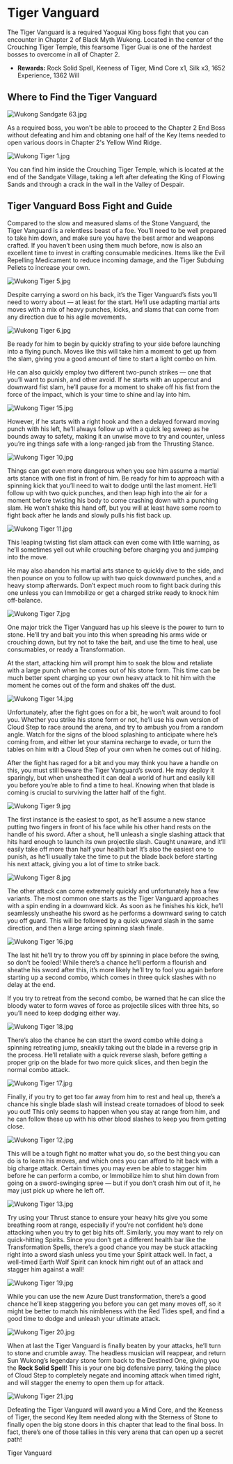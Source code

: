 # Tiger Vanguard

The Tiger Vanguard is a required Yaoguai King boss fight that you can encounter in Chapter 2 of Black Myth Wukong. Located in the center of the Crouching Tiger Temple, this fearsome Tiger Guai is one of the hardest bosses to overcome in all of Chapter 2. 

  * **Rewards:** Rock Solid Spell, Keeness of Tiger, Mind Core x1, Silk x3, 1652 Experience, 1362 Will

## Where to Find the Tiger Vanguard

![Wukong Sandgate 63.jpg](https://oyster.ignimgs.com/mediawiki/apis.ign.com/black-myth-wukong/5/55/Wukong_Sandgate_63.jpg)

As a required boss, you won't be able to proceed to the Chapter 2 End Boss without defeating and him and obtaning one half of the Key Items needed to open various doors in Chapter 2's Yellow Wind Ridge. 

![Wukong Tiger 1.jpg](https://oyster.ignimgs.com/mediawiki/apis.ign.com/black-myth-wukong/3/38/Wukong_Tiger_1.jpg)

You can find him inside the Crouching Tiger Temple, which is located at the end of the Sandgate Village, taking a left after defeating the King of Flowing Sands and through a crack in the wall in the Valley of Despair. 

## Tiger Vanguard Boss Fight and Guide

Compared to the slow and measured slams of the Stone Vanguard, the Tiger Vanguard is a relentless beast of a foe. You’ll need to be well prepared to take him down, and make sure you have the best armor and weapons crafted. If you haven’t been using them much before, now is also an excellent time to invest in crafting consumable medicines. Items like the Evil Repelling Medicament to reduce incoming damage, and the Tiger Subduing Pellets to increase your own. 

![Wukong Tiger 5.jpg](https://oyster.ignimgs.com/mediawiki/apis.ign.com/black-myth-wukong/e/ec/Wukong_Tiger_5.jpg)

Despite carrying a sword on his back, it’s the Tiger Vanguard’s fists you’ll need to worry about — at least for the start. He’ll use adapting martial arts moves with a mix of heavy punches, kicks, and slams that can come from any direction due to his agile movements. 

![Wukong Tiger 6.jpg](https://oyster.ignimgs.com/mediawiki/apis.ign.com/black-myth-wukong/0/02/Wukong_Tiger_6.jpg)

Be ready for him to begin by quickly strafing to your side before launching into a flying punch. Moves like this will take him a moment to get up from the slam, giving you a good amount of time to start a light combo on him. 

He can also quickly employ two different two-punch strikes — one that you’ll want to punish, and other avoid. If he starts with an uppercut and downward fist slam, he’ll pause for a moment to shake off his fist from the force of the impact, which is your time to shine and lay into him. 

![Wukong Tiger 15.jpg](https://oyster.ignimgs.com/mediawiki/apis.ign.com/black-myth-wukong/6/67/Wukong_Tiger_15.jpg)

However, if he starts with a right hook and then a delayed forward moving punch with his left, he’ll always follow up with a quick leg sweep as he bounds away to safety, making it an unwise move to try and counter, unless you’re ing things safe with a long-ranged jab from the Thrusting Stance. 

![Wukong Tiger 10.jpg](https://oyster.ignimgs.com/mediawiki/apis.ign.com/black-myth-wukong/7/76/Wukong_Tiger_10.jpg)

Things can get even more dangerous when you see him assume a martial arts stance with one fist in front of him. Be ready for him to approach with a spinning kick that you’ll need to wait to dodge until the last moment. He’ll follow up with two quick punches, and then leap high into the air for a moment before twisting his body to come crashing down with a punching slam. He won’t shake this hand off, but you will at least have some room to fight back after he lands and slowly pulls his fist back up. 

![Wukong Tiger 11.jpg](https://oyster.ignimgs.com/mediawiki/apis.ign.com/black-myth-wukong/9/95/Wukong_Tiger_11.jpg)

This leaping twisting fist slam attack can even come with little warning, as he’ll sometimes yell out while crouching before charging you and jumping into the move. 

He may also abandon his martial arts stance to quickly dive to the side, and then pounce on you to follow up with two quick downward punches, and a heavy stomp afterwards. Don’t expect much room to fight back during this one unless you can Immobilize or get a charged strike ready to knock him off-balance. 

![Wukong Tiger 7.jpg](https://oyster.ignimgs.com/mediawiki/apis.ign.com/black-myth-wukong/c/cb/Wukong_Tiger_7.jpg)

One major trick the Tiger Vanguard has up his sleeve is the power to turn to stone. He’ll try and bait you into this when spreading his arms wide or crouching down, but try not to take the bait, and use the time to heal, use consumables, or ready a Transformation. 

At the start, attacking him will prompt him to soak the blow and retaliate with a large punch when he comes out of his stone form. This time can be much better spent charging up your own heavy attack to hit him with the moment he comes out of the form and shakes off the dust. 

![Wukong Tiger 14.jpg](https://oyster.ignimgs.com/mediawiki/apis.ign.com/black-myth-wukong/7/78/Wukong_Tiger_14.jpg)

Unfortunately, after the fight goes on for a bit, he won’t wait around to fool you. Whether you strike his stone form or not, he’ll use his own version of Cloud Step to race around the arena, and try to ambush you from a random angle. Watch for the signs of the blood splashing to anticipate where he’s coming from, and either let your stamina recharge to evade, or turn the tables on him with a Cloud Step of your own when he comes out of hiding. 

After the fight has raged for a bit and you may think you have a handle on this, you must still beware the Tiger Vanguard’s sword. He may deploy it sparingly, but when unsheathed it can deal a world of hurt and easily kill you before you’re able to find a time to heal. Knowing when that blade is coming is crucial to surviving the latter half of the fight. 

![Wukong Tiger 9.jpg](https://oyster.ignimgs.com/mediawiki/apis.ign.com/black-myth-wukong/3/33/Wukong_Tiger_9.jpg)

The first instance is the easiest to spot, as he’ll assume a new stance putting two fingers in front of his face while his other hand rests on the handle of his sword. After a shout, he’ll unleash a single slashing attack that hits hard enough to launch its own projectile slash. Caught unaware, and it’ll easily take off more than half your health bar! It’s also the easiest one to punish, as he’ll usually take the time to put the blade back before starting his next attack, giving you a lot of time to strike back. 

![Wukong Tiger 8.jpg](https://oyster.ignimgs.com/mediawiki/apis.ign.com/black-myth-wukong/0/05/Wukong_Tiger_8.jpg)

The other attack can come extremely quickly and unfortunately has a few variants. The most common one starts as the Tiger Vanguard approaches with a spin ending in a downward kick. As soon as he finishes his kick, he’ll seamlessly unsheathe his sword as he performs a downward swing to catch you off guard. This will be followed by a quick upward slash in the same direction, and then a large arcing spinning slash finale. 

![Wukong Tiger 16.jpg](https://oyster.ignimgs.com/mediawiki/apis.ign.com/black-myth-wukong/7/79/Wukong_Tiger_16.jpg)

The last hit he’ll try to throw you off by spinning in place before the swing, so don’t be fooled! While there’s a chance he’ll perform a flourish and sheathe his sword after this, it’s more likely he’ll try to fool you again before starting up a second combo, which comes in three quick slashes with no delay at the end. 

If you try to retreat from the second combo, be warned that he can slice the bloody water to form waves of force as projectile slices with three hits, so you’ll need to keep dodging either way. 

![Wukong Tiger 18.jpg](https://oyster.ignimgs.com/mediawiki/apis.ign.com/black-myth-wukong/3/31/Wukong_Tiger_18.jpg)

There’s also the chance he can start the sword combo while doing a spinning retreating jump, sneakily taking out the blade in a reverse grip in the process. He’ll retaliate with a quick reverse slash, before getting a proper grip on the blade for two more quick slices, and then begin the normal combo attack. 

![Wukong Tiger 17.jpg](https://oyster.ignimgs.com/mediawiki/apis.ign.com/black-myth-wukong/a/a5/Wukong_Tiger_17.jpg)

Finally, if you try to get too far away from him to rest and heal up, there’s a chance his single blade slash will instead create tornadoes of blood to seek you out! This only seems to happen when you stay at range from him, and he can follow these up with his other blood slashes to keep you from getting close. 

![Wukong Tiger 12.jpg](https://oyster.ignimgs.com/mediawiki/apis.ign.com/black-myth-wukong/6/64/Wukong_Tiger_12.jpg)

This will be a tough fight no matter what you do, so the best thing you can do is to learn his moves, and which ones you can afford to hit back with a big charge attack. Certain times you may even be able to stagger him before he can perform a combo, or Immobilize him to shut him down from going on a sword-swinging spree — but if you don’t crash him out of it, he may just pick up where he left off. 

![Wukong Tiger 13.jpg](https://oyster.ignimgs.com/mediawiki/apis.ign.com/black-myth-wukong/c/c7/Wukong_Tiger_13.jpg)

Try using your Thrust stance to ensure your heavy hits give you some breathing room at range, especially if you’re not confident he’s done attacking when you try to get big hits off. Similarly, you may want to rely on quick-hitting Spirits. Since you don’t get a different health bar like the Transformation Spells, there’s a good chance you may be stuck attacking right into a sword slash unless you time your Spirit attack well. In fact, a well-timed Earth Wolf Spirit can knock him right out of an attack and stagger him against a wall! 

![Wukong Tiger 19.jpg](https://oyster.ignimgs.com/mediawiki/apis.ign.com/black-myth-wukong/d/db/Wukong_Tiger_19.jpg)

While you can use the new Azure Dust transformation, there’s a good chance he’ll keep staggering you before you can get many moves off, so it might be better to match his nimbleness with the Red Tides spell, and find a good time to dodge and unleash your ultimate attack. 

![Wukong Tiger 20.jpg](https://oyster.ignimgs.com/mediawiki/apis.ign.com/black-myth-wukong/b/bc/Wukong_Tiger_20.jpg)

When at last the Tiger Vanguard is finally beaten by your attacks, he’ll turn to stone and crumble away. The headless musician will reappear, and return Sun Wukong’s legendary stone form back to the Destined One, giving you the **Rock Solid Spell**! This is your one big defensive parry, taking the place of Cloud Step to completely negate and incoming attack when timed right, and will stagger the enemy to open them up for attack. 

![Wukong Tiger 21.jpg](https://oyster.ignimgs.com/mediawiki/apis.ign.com/black-myth-wukong/5/59/Wukong_Tiger_21.jpg)

Defeating the Tiger Vanguard will award you a Mind Core, and the Keeness of Tiger, the second Key Item needed along with the Sterness of Stone to finally open the big stone doors in this chapter that lead to the final boss. In fact, there’s one of those tallies in this very arena that can open up a secret path! 

Tiger Vanguard